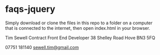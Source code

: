 # faqs-jquery

Simply download or clone the files in this repo to a folder on a computer that is connected to the internet, then open index.html in your browser.

Tim Sewell
Contract Front End Developer
38 Shelley Road
Hove BN3 5FQ

07751 181140
sewell.tim@gmail.com
